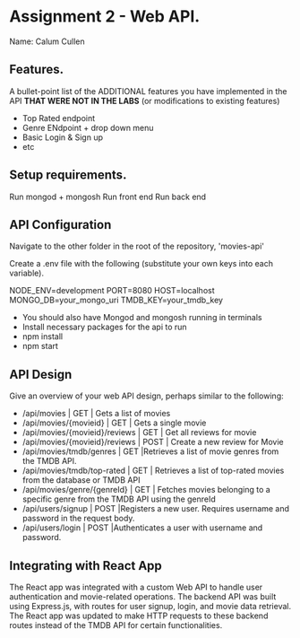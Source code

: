 # Assignment 2 - Web API.

Name: Calum Cullen

## Features.

A bullet-point list of the ADDITIONAL features you have implemented in the API **THAT WERE NOT IN THE LABS** (or modifications to existing features)
 
 + Top Rated endpoint 
 + Genre ENdpoint + drop down menu
 + Basic Login & Sign up
 + etc

## Setup requirements.

Run mongod + mongosh 
Run front end 
Run back end

## API Configuration

Navigate to the other folder in the root of the repository, 'movies-api'

Create a .env file with the following (substitute your own keys into each variable).

NODE_ENV=development
PORT=8080
HOST=localhost
MONGO_DB=your_mongo_uri
TMDB_KEY=your_tmdb_key

- You should also have Mongod and mongosh running in terminals
- Install necessary packages for the api to run 
- npm install 
- npm start

## API Design
Give an overview of your web API design, perhaps similar to the following: 

- /api/movies | GET | Gets a list of movies 
- /api/movies/{movieid} | GET | Gets a single movie 
- /api/movies/{movieid}/reviews | GET | Get all reviews for movie 
- /api/movies/{movieid}/reviews | POST | Create a new review for Movie 
- /api/movies/tmdb/genres | GET |Retrieves a list of movie genres from the TMDB API.
- /api/movies/tmdb/top-rated | GET | Retrieves a list of top-rated movies from the database or TMDB API
- /api/movies/genre/{genreId} | GET |  Fetches movies belonging to a specific genre from the TMDB API using the genreId 
- /api/users/signup | POST |Registers a new user. Requires username and password in the request body.
- /api/users/login | POST |Authenticates a user with username and password. 

## Integrating with React App

The React app was integrated with a custom Web API to handle user authentication and movie-related operations. The backend API was built using Express.js, with routes for user signup, login, and movie data retrieval. The React app was updated to make HTTP requests to these backend routes instead of the TMDB API for certain functionalities.


